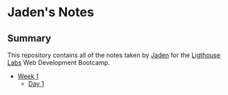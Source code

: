 # Jaden's Notes
## Summary 
This repository contains all of the notes taken by [Jaden](https://github.com/JubzCodes) for the [Ligthouse Labs](https://www.lighthouselabs.ca/) Web Development Bootcamp.
* [Week 1](/Week_1)
  * [Day 1](/Week_1/Day_1) 